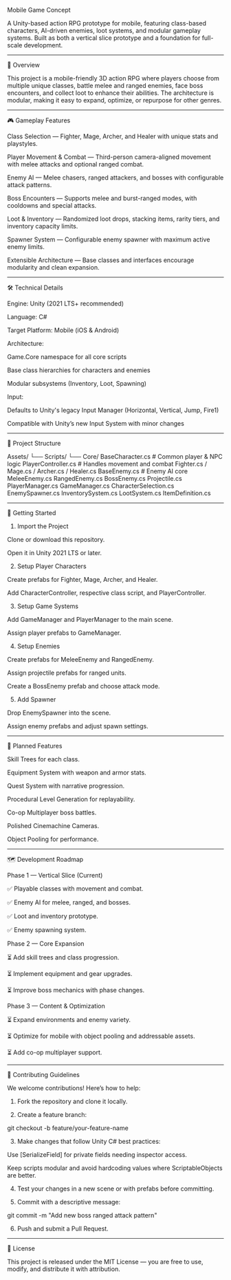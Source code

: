 Mobile Game Concept

A Unity-based action RPG prototype for mobile, featuring class-based characters, AI-driven enemies, loot systems, and modular gameplay systems. Built as both a vertical slice prototype and a foundation for full-scale development.


---

📜 Overview

This project is a mobile-friendly 3D action RPG where players choose from multiple unique classes, battle melee and ranged enemies, face boss encounters, and collect loot to enhance their abilities. The architecture is modular, making it easy to expand, optimize, or repurpose for other genres.


---

🎮 Gameplay Features

Class Selection — Fighter, Mage, Archer, and Healer with unique stats and playstyles.

Player Movement & Combat — Third-person camera-aligned movement with melee attacks and optional ranged combat.

Enemy AI — Melee chasers, ranged attackers, and bosses with configurable attack patterns.

Boss Encounters — Supports melee and burst-ranged modes, with cooldowns and special attacks.

Loot & Inventory — Randomized loot drops, stacking items, rarity tiers, and inventory capacity limits.

Spawner System — Configurable enemy spawner with maximum active enemy limits.

Extensible Architecture — Base classes and interfaces encourage modularity and clean expansion.



---

🛠 Technical Details

Engine: Unity (2021 LTS+ recommended)

Language: C#

Target Platform: Mobile (iOS & Android)

Architecture:

Game.Core namespace for all core scripts

Base class hierarchies for characters and enemies

Modular subsystems (Inventory, Loot, Spawning)


Input:

Defaults to Unity's legacy Input Manager (Horizontal, Vertical, Jump, Fire1)

Compatible with Unity’s new Input System with minor changes




---

📂 Project Structure

Assets/
 └── Scripts/
      └── Core/
           BaseCharacter.cs       # Common player & NPC logic
           PlayerController.cs    # Handles movement and combat
           Fighter.cs / Mage.cs / Archer.cs / Healer.cs
           BaseEnemy.cs           # Enemy AI core
           MeleeEnemy.cs
           RangedEnemy.cs
           BossEnemy.cs
           Projectile.cs
           PlayerManager.cs
           GameManager.cs
           CharacterSelection.cs
           EnemySpawner.cs
           InventorySystem.cs
           LootSystem.cs
           ItemDefinition.cs


---

🚀 Getting Started

1. Import the Project

Clone or download this repository.

Open it in Unity 2021 LTS or later.


2. Setup Player Characters

Create prefabs for Fighter, Mage, Archer, and Healer.

Add CharacterController, respective class script, and PlayerController.


3. Setup Game Systems

Add GameManager and PlayerManager to the main scene.

Assign player prefabs to GameManager.


4. Setup Enemies

Create prefabs for MeleeEnemy and RangedEnemy.

Assign projectile prefabs for ranged units.

Create a BossEnemy prefab and choose attack mode.


5. Add Spawner

Drop EnemySpawner into the scene.

Assign enemy prefabs and adjust spawn settings.



---

🔮 Planned Features

Skill Trees for each class.

Equipment System with weapon and armor stats.

Quest System with narrative progression.

Procedural Level Generation for replayability.

Co-op Multiplayer boss battles.

Polished Cinemachine Cameras.

Object Pooling for performance.



---

🗺 Development Roadmap

Phase 1 — Vertical Slice (Current)

✅ Playable classes with movement and combat.

✅ Enemy AI for melee, ranged, and bosses.

✅ Loot and inventory prototype.

✅ Enemy spawning system.


Phase 2 — Core Expansion

⏳ Add skill trees and class progression.

⏳ Implement equipment and gear upgrades.

⏳ Improve boss mechanics with phase changes.


Phase 3 — Content & Optimization

⏳ Expand environments and enemy variety.

⏳ Optimize for mobile with object pooling and addressable assets.

⏳ Add co-op multiplayer support.



---

🤝 Contributing Guidelines

We welcome contributions! Here’s how to help:

1. Fork the repository and clone it locally.


2. Create a feature branch:

git checkout -b feature/your-feature-name


3. Make changes that follow Unity C# best practices:

Use [SerializeField] for private fields needing inspector access.

Keep scripts modular and avoid hardcoding values where ScriptableObjects are better.



4. Test your changes in a new scene or with prefabs before committing.


5. Commit with a descriptive message:

git commit -m "Add new boss ranged attack pattern"


6. Push and submit a Pull Request.




---

📄 License

This project is released under the MIT License — you are free to use, modify, and distribute it with attribution.
